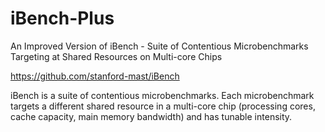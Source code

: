 # iBench-Plus

An Improved Version of iBench - Suite of Contentious Microbenchmarks Targeting at Shared Resources on Multi-core Chips

https://github.com/stanford-mast/iBench

iBench is a suite of contentious microbenchmarks. Each microbenchmark targets a different shared resource in a multi-core chip (processing cores, cache capacity, main memory bandwidth) and has tunable intensity.
